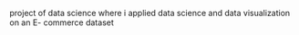 project of data science where i applied data science and data visualization on an E- commerce dataset
